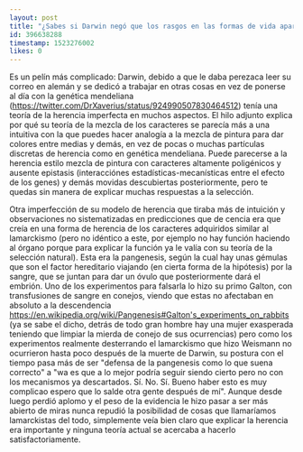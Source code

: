 ```yaml
---
layout: post
title: "¿Sabes si Darwin negó que los rasgos en las formas de vida aparecen en los individuos de manera lamarckista? ¿O se limitó a hacer lo suyo y no meterse con Lamarck?"
id: 396638288
timestamp: 1523276002
likes: 0
---
```


 Es un pelín más complicado: Darwin, debido a que le daba perezaca leer su correo en alemán y se dedicó a trabajar en otras cosas en vez de ponerse al día con la genética mendeliana (https://twitter.com/DrXaverius/status/924990507830464512) tenía una teoría de la herencia imperfecta en muchos aspectos. El hilo adjunto explica por qué su teoría de la mezcla de los caracteres se parecía más a una intuitiva con la que puedes hacer analogía a la mezcla de pintura para dar colores entre medias y demás, en vez de pocas o muchas partículas discretas de herencia como en genética mendeliana. Puede parecerse a la herencia estilo mezcla de pintura con caracteres altamente poligénicos y ausente epistasis (interacciónes estadísticas-mecanísticas entre el efecto de los genes) y demás movidas descubiertas posteriormente, pero te quedas sin manera de explicar muchas respuestas a la selección.

Otra imperfección de su modelo de herencia que tiraba más de intuición y observaciones no sistematizadas en predicciones que de cencia era que creía en una forma de herencia de los caracteres adquiridos similar al lamarckismo (pero no idéntico a este, por ejemplo no hay función haciendo al órgano porque para explicar la función ya le valía con su teoría de la selección natural). Esta era la pangenesis, según la cual hay unas gémulas que son el factor hereditario viajando (en cierta forma de la hipótesis) por la sangre, que se juntan para dar un óvulo que posteriormente dará el embrión. Uno de los experimentos para falsarla lo hizo su primo Galton, con transfusiones de sangre en conejos, viendo que estas no afectaban en absoluto a la descendencia https://en.wikipedia.org/wiki/Pangenesis#Galton's_experiments_on_rabbits (ya se sabe el dicho, detrás de todo gran hombre hay una mujer exasperada teniendo que limpiar la mierda de conejo de sus ocurrencias) pero como los experimentos realmente desterrando el lamarckismo que hizo Weismann no ocurrieron hasta poco después de la muerte de Darwin, su postura con el tiempo pasa más de ser "defensa de la pangenesis como lo que suena correcto" a "wa es que a lo mejor podría seguir siendo cierto pero no con los mecanismos ya descartados. Sí. No. Sí. Bueno haber esto es muy complicao espero que lo salde otra gente después de mí". Aunque desde luego perdió aplomo y el peso de la evidencia le hizo pasar a ser más abierto de miras nunca repudió la posibilidad de cosas que llamaríamos lamarckistas del todo, simplemente veía bien claro que explicar la herencia era importante y ninguna teoría actual se acercaba a hacerlo satisfactoriamente.
